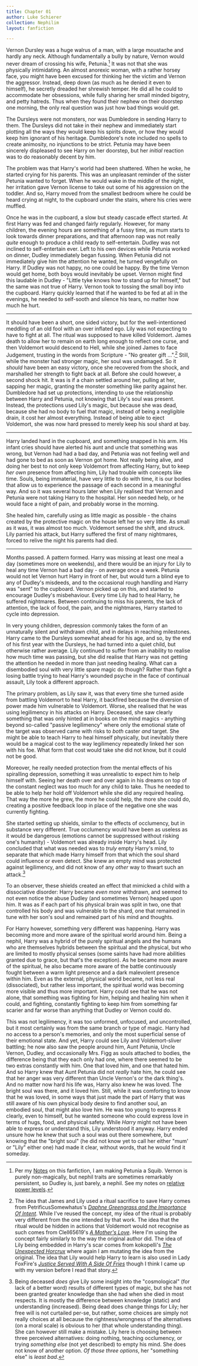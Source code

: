 ```yaml
---
title: Chapter 01
author: Luke Schierer
collection: Nephilim
layout: fanfiction

---
```


Vernon Dursley was a huge walrus of a man, with a large moustache and hardly
any neck. Although fundamentally a bully by nature, Vernon would never dream of
crossing his wife, Petunia.[^210902-6]  It was not that she was physically
intimidating.  An almost anorexic woman, with a rather horsey face, you might
have been excused for thinking her the victim and Vernon the aggressor.
Instead, deep down (as much as he denied it even to himself), he secretly
dreaded her shrewish temper.  He did all he could to accommodate her obsessions,
while fully sharing her small minded bigotry, and petty hatreds.  Thus when
they found their nephew on their doorstep one morning, the only real question
was just how bad things would get.

The Dursleys were not monsters, nor was Dumbledore in sending Harry to them.
The Dursleys did not take in their nephew and immediately start plotting
all the ways they would keep his spirits down, or how they would keep him
ignorant of his heritage.  Dumbledore's note included no spells to create
animosity, no injunctions to be strict.  Petunia may have been sincerely
displeased to see Harry on her doorstep, but her *initial* reaction was to
do reasonably decent by him.

The problem was that Harry's world had been shattered.  When he woke, he
started crying for his parents.  This was an unpleasant reminder of the sister
Petunia wanted to forget.  When he would wake in the middle of the night,
her irritation gave Vernon license to take out some of his aggression on
the toddler.  And so, Harry moved from the smallest bedroom where he could
be heard crying at night, to the cupboard under the stairs, where his cries
were muffled.

Once he was in the cupboard, a slow but steady cascade effect started.
At first Harry was fed and changed fairly regularly.  However, for many
children, the evening hours are something of a fussy time, as mum starts
to look towards dinner preparations, and that afternoon nap was not really
*quite* enough to produce a child ready to self-entertain.  Dudley was not
inclined to self-entertain ever.  Left to his own devices while Petunia
worked on dinner, Dudley immediately began fussing.  When Petunia did not
immediately give him the attention he wanted, he turned vengefully on Harry.
If Dudley was not happy, no one could be happy.  By the time Vernon would get
home, both boys would inevitably be upset.  Vernon might find this laudable
in Dudley - "Little tyke knows how to stand up for himself," but the same was
not true of Harry.  Vernon took to tossing the small boy into the cupboard.
Harry quickly learned that if he wanted to be fed at all in the evenings,
he needed to self-sooth and silence his tears, no matter how much he hurt.

- - -

It should have been a short, one sided victory, but for the well-intentioned
meddling of an old fool with an over inflated ego.  Lily was not expecting
to have to fight at all.  The ritual was supposed to have killed Voldemort.
James death to allow her to remain on earth long enough to reflect one
curse, and then Voldemort would descend to Hell, while she joined James
to face Judgement, trusting in the words from Scripture - "No greater
gift ...".[^201214-1] Still, while the monster had stronger magic, her
soul was undamaged.  So it *should* have been an easy victory, once she
recovered from the shock, and marshalled her strength to fight back at all.
Before she could however, a second shock hit.  It was is if a chain settled
around her, pulling at her, sapping her magic, granting the monster something
like parity against her.  Dumbledore had set up protections, intending to
use the relationship between Harry and Petunia, not knowing that Lily's soul
was present.  Instead, the protections used Lily's magic, but because she
was dead, because she had no body to fuel that magic, instead of being a
negligible drain, it cost her almost everything.  Instead of being able to
eject Voldemort, she was now hard pressed to merely keep his soul shard at bay.

- - -

Harry landed hard in the cupboard, and something snapped in his arm.
His infant cries should have alerted his aunt and uncle that something was
wrong, but Vernon had had a bad day, and Petunia was not feeling well and had
gone to bed as soon as Vernon got home.  Not really being alive, and doing
her best to not only keep Voldemort from affecting Harry, but to keep *her
own* presence from affecting him, Lily had trouble with concepts like time.
Souls, being immaterial, have very little to do with time, it is our bodies
that allow us to experience the passage of each second in a meaningful way.
And so it was several hours later when Lily realised that Vernon and Petunia
were not taking Harry to the hospital.  Her son needed help, or he would
face a night of pain, and probably worse in the morning.

She healed him, carefully using as little magic as possible - the chains
created by the protective magic on the house left her so very little.
As small as it was, it was almost too much.  Voldemort sensed the shift,
and struck.  Lily parried his attack, but Harry suffered the first of many
nightmares, forced to relive the night his parents had died.

- - -

Months passed.  A pattern formed.  Harry was missing at least one meal a day
(sometimes more on weekends), and there would be an injury for Lily to heal
any time Vernon had a bad day - on average once a week. Petunia would not
let Vernon hurt Harry in front of her, but would turn a blind eye to any of
Dudley's misdeeds, and to the occasional rough handling and Harry was "sent"
to the cupboard.  Vernon picked up on this, and started to encourage Dudley's
misbehaviour.  Every time Lily had to heal Harry, he suffered nightmares.
Between continuing to miss his parents, the lack of attention, the lack of
food, the pain, and the nightmares, Harry started to cycle into depression.

In very young children, depression commonly takes the form of an unnaturally
silent and withdrawn child, and in delays in reaching milestones.  Harry came
to the Dursleys somewhat ahead for his age, and so, by the end of his first
year with the Dursleys, he had turned into a quiet child, but otherwise rather
average.  Lily continued to suffer from an inability to realise how much time
was passing, but she did realise that Harry was not getting the attention
he needed in more than just needing healing.  What can a disembodied soul
with very little spare magic do though?  Rather than fight a losing battle
trying to heal Harry's wounded psyche in the face of continual assault,
Lily took a different approach.

The primary problem, as Lily saw it, was that every time she turned aside
from battling Voldemort to heal Harry, it backfired because the diversion of
power made him vulnerable to Voldemort.  Worse, she realised that he was using
legilimency in his attacks on Harry.  Deceased, she saw clearly something that
was only hinted at in books on the mind magics - anything beyond so-called
"passive legilimency" where only the emotional state of the target was
observed came with risks to *both* caster *and* target.  She might be able
to teach Harry to heal himself physically, but inevitably there would be a
magical cost to the way legilimency repeatedly linked her son with his foe.
What form that cost would take she did not know, but it could not be good.

Moreover, he really needed protection from the mental effects of his spiralling
depression, something it was unrealistic to expect him to help himself with.
Seeing her death over and over again in his dreams on top of the constant
neglect was too much for any child to take.  Thus he needed to be able to
help her hold off Voldemort while she did any required healing.  That way
the more he grew, the more he could help, the more she could do, creating a
positive feedback loop in place of the negative one she was currently fighting.

She started setting up shields, similar to the effects of occlumency, but
in substance very different.  True occlumency would have been as useless as it
would be dangerous (emotions cannot be suppressed without risking one's
humanity) - Voldemort was already inside Harry's head.  Lily concluded that what
was needed was to *truly* empty Harry's mind, to separate that which made Harry
himself from that which the soul shard could influence or even detect.  She knew
an empty mind was protected against legilimency, and did not know of any *other*
way to thwart such an attack.[^210917-1]

To an observer, these shields created an effect that mimicked a child with a
dissociative disorder: Harry became *even more* withdrawn, and seemed to not
even notice the abuse Dudley (and sometimes Vernon) heaped upon him. It was as
if each part of his physical brain was split in two, one that controlled his
body and was vulnerable to the shard, one that remained in tune with her son's
soul and remained part of his mind and thoughts.

For Harry however, something very different was happening.  Harry was
becoming more and more aware of the spiritual world around him.  Being a
nephil, Harry was a hybrid of the purely spiritual angels and the humans
who are themselves hybrids between the spiritual and the physical, but who
are limited to mostly physical senses (some saints have had more abilities
granted due to grace, but that's the exception).  As he became more aware of
the spiritual, he also became more aware of the battle continuously fought
between a warm light presence and a dark malevolent presence within him.
Even as the external, physical world became, not less real (dissociated),
but rather less important, the spiritual world was becoming more visible and
thus more important.  Harry could see that he was not alone, that something
was fighting for him, helping and healing him when it could, and fighting,
constantly fighting to keep him from something far scarier and far worse
than anything that Dudley or Vernon could do.

This was not legilimency, it was too unformed, unfocused, and uncontrolled, but
it most certainly was from the same branch or type of magic.  Harry had no
access to a person's memories, and only the most superficial sense of their
emotional state.  And yet, Harry could see Lily and Voldemort-sliver battling;
he now also saw the people around him, Aunt Petunia, Uncle Vernon, Dudley, and
occasionally Mrs. Figg as souls attached to bodies, the difference being that
they each only had one, where there seemed to be two extras constantly with him.
One that loved him, and one that hated him.  And so Harry knew that Aunt Petunia
did not *really* hate him, he could see that her anger was very different than
Uncle Vernon's or the dark thing's.  And no matter now hard his life was,
Harry also knew he was loved.  The bright soul was there, and it loved him.
Still, while it was comforting to know that he was loved, in some ways that just
made the part of Harry that was still aware of his own physical body desire to
find another soul, an embodied soul, that might also love him.  He was too young
to express it clearly, even to himself, but he wanted someone who could express
love in terms of hugs, food, and physical safety.  While *Harry* might not have
been able to express or understand this, Lily understood it anyway.  Harry ended
unsure how he knew that such a soul was out there somewhere, but knowing that
the "bright soul" (he did not know yet to call her either "mum' or "Lily" either
one) had made it clear, without words, that he would find it someday.

[^210917-1]: Being deceased *does* give Lily some insight into the
    "cosmological" (for lack of a better word) results of different types of
    magic, but she has not been granted greater knowledge than she had when she
    died in most respects.  It is mostly the difference between knowledge
    (static) and understanding (increased).  Being dead does change things for
    Lily; her free will is not curtailed per-se, but rather, some choices are
    simply not really choices at all because the rightness/wrongness of the
    alternatives (on a moral scale) is obvious to her (that whole understanding
    thing).  She can however still make a mistake.  Lily here is choosing
    between three perceived alternatives: doing nothing, teaching occlumency, or
    trying *something else* (not yet described) to empty his mind. She does not
    know of another option.  *Of those three options*, her "something else" is
    *least bad*.

[^201214-1]: The idea that James and Lily used a ritual sacrifice to save
    Harry comes from PetrificusSomewhatus's _[Daphne Greengrass and the Importance Of Intent](https://archiveofourown.org/works/23986264?view_full_work=true)_.
    While I've reused the concept, my idea of the ritual is probably very different
    from the one intended by that work.  The idea that the ritual would be hidden
    in actions that Voldemort would not recognise as such comes from Clell65619's
    _[A Mother's Love](https://deluded-musings.fanficauthors.net/A_Mothers_Love/)_.
    Here I'm using the concept fairly similarly to the way
    the original author did.  The idea of Lily being embedded
    in Harry's scar comes from kokopelli's _[The Unexpected Horcrux](https://kokopelli.nsns.fanficauthors.net/The_Unexpected_Horcrux)_
    where again I am mutating the idea from the original. The idea that Lily
    would help Harry to learn is also used in Lady FoxFire's
    _[Justice Served With A Side Of Fries](https://www.fanfiction.net/s/6300111)_
    though I think I came up with my version before I read that story.

[^210902-6]: Per my [Notes] on this fanfiction, I am
    making Petunia a Squib. Vernon is purely non-magically, but nephil traits
    are sometimes remarkably persistent, so Dudley is, just barely, a nephil.
    See my notes on [relative power levels][rpl].

[rpl]: <../../Appendices/Relative Power Levels/>

[Notes]: <../../Appendices/Points%20of%20Divergence/>
